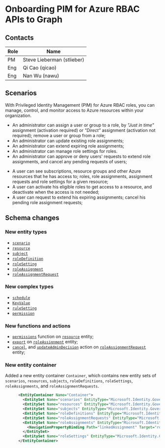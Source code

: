 # Onboarding PIM for Azure RBAC APIs to Graph

## Contacts

Role|Name
----|----------------------
PM  |Steve Lieberman  (stlieber)
Eng |Qi Cao (qicao)
Eng |Nan Wu (nawu)

## Scenarios
With Privileged Identity Management (PIM) for Azure RBAC roles, you can manage, control, and monitor access to Azure resources within your organization.
* An administrator can assign a user or group to a role, by _"Just in time"_ assignment (activation required) or _"Direct"_ assignment (activation not required); remove a user or group from a role;
* An administrator can update existing role assignments;
* An administrator can extend expiring role assignments; 
* An administrator can manage role settings for roles.
* An administrator can approve or deny users' requests to extend role assignments, and cancel any pending requests of users; 
<!--
* An administrator can see the activity history of role assignments and activations of all users for a given resource;
* An administrator can also get alerts about changes in role assignments for a given resource, and also manage these alerts.
-->
* A user can see subscriptions, resource groups and other Azure resources that he has access to; roles, role assignments, assignment requests and role settings for a given resource; 
* A user can activate his eligible roles to get access to a resource, and deactivate when the access is not needed;
* A user can request to extend his expiring assignments; cancel his pending role assignment requests;
<!--
* A user can see a history of his activities on role assignments and activations.
-->

## Schema changes

### New entity types
 <!-- *  [`tenant`](./resources/tenant.md) -->
 *  [`scenario`](./resources/scenario.md)
 *  [`resource`](./resources/resource.md)
 *  [`subject`](./resources/subject.md)
 *  [`roleDefinition`](./resources/roledefinition.md)
 *  [`roleSetting`](./resources/roleSetting.md)
 *  [`roleAssignment`](./resources/roleassignment.md)
 *  [`roleAssignmentRequest`](./resources/roleassignmentrequest.md)
 <!--
 *  [`alert`](./resources/alert.md)
 *  [`alertSetting`](./resources/alertSetting.md)
 *  [`alertDefinition`](./resources/alertDefinition.md)
 *  [`activity`](./resources/activity.md)
 *  [`target`](./resources/target.md)
 -->

### New complex types
* [`schedule`](./resources/schedule.md)
* [`KeyValue`](./resources/keyvalue.md)
* [`ruleSetting`](./resources/rulesetting.md)
* [`permission`](./resources/permission.md)
<!--
* [`KeyValueList`](./resources/KeyValueList.md)
* [`recurrence`](./resources/recurrence.md)
* [`recurrenceItem`](./resources/recurrenceItem.md)
* [`recurrenceExclusion`](./resources/recurrenceExclusion.md)
* [`recurrenceType`](./resources/recurrenceType.md)
-->


### New functions and actions

* [`permissions`](./api/resource_permissions.md) function on [`resource`](./resources/resource.md) entity;
* [`export`](./api/roleassignment_export.md) on [`roleAssignment`](./resources/roleAssignment.md) entity;
* [`cancel`](./api/roleassignmentrequest_cancel.md), and [`updateAdminDecision`](./api/roleassignmentrequest_updateadmindecision) action on [`roleAssignmentRequest`](./resources/roleassignmentrequest.md) entity;
<!--
* [`export`](./api/activity_export.md) and [`getExpiredAssignmentAudits`](./api/activity_getexpiredassignmentaudits.md) on [`activity`](./resources/activity.md) entity;  
*   [`refresh`](./api/alert_refresh.md), [`deactivate`](./api/alert_deactivate.md), [`disable`](./api/alert_disable.md), [`enable`](./api/alert_enable.md), and [`fix`](./api/alert_fix.md) actions on [`alert`](./resources/alert.md) entity;  
-->  

### New entity container

 Added a new entity container `Container`, which contains new entity sets of 
 `scenarios`, `resources`, `subjects`, `roleDefinitions`, `roleSettings`, `roleAssignments`, and `roleAssignmentRequests`.
<!-- `registration`, `alerts`, and `activities` -->

```xml
      <EntityContainer Name="Container">
        <EntitySet Name="scenarios" EntityType="Microsoft.Identity.Governance.Common.Data.ExternalModels.V1.scenario" />
        <EntitySet Name="resources" EntityType="Microsoft.Identity.Governance.Common.Data.ExternalModels.V1.resource" />
        <EntitySet Name="subjects" EntityType="Microsoft.Identity.Governance.Common.Data.ExternalModels.V1.subject" />
        <EntitySet Name="roleDefinitions" EntityType="Microsoft.Identity.Governance.Common.Data.ExternalModels.V1.roleDefinition" />
        <EntitySet Name="roleAssignmentRequests" EntityType="Microsoft.Identity.Governance.Common.Data.ExternalModels.V1.roleAssignmentRequest" />
        <EntitySet Name="roleAssignments" EntityType="Microsoft.Identity.Governance.Common.Data.ExternalModels.V1.roleAssignment">
          <NavigationPropertyBinding Path="linkedAssignment" Target="roleAssignments" />
        </EntitySet>
        <EntitySet Name="roleSettings" EntityType="Microsoft.Identity.Governance.Common.Data.ExternalModels.V1.roleSetting" />
      </EntityContainer>
```

